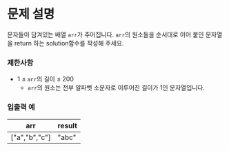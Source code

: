 # 문제 설명

문자들이 담겨있는 배열 `arr`가 주어집니다. `arr`의 원소들을 순서대로 이어 붙인 문자열을 return 하는 solution함수를 작성해 주세요.

### 제한사항

- 1 ≤ `arr`의 길이 ≤ 200
  - `arr`의 원소는 전부 알파벳 소문자로 이루어진 길이가 1인 문자열입니다.

### 입출력 예

| arr           | result |
|---------------|--------|
| ["a","b","c"] | "abc"  |

